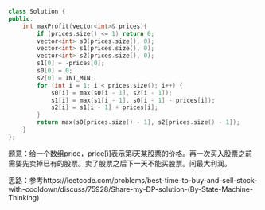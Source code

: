 ```CPP
class Solution {
public:
	int maxProfit(vector<int>& prices){
		if (prices.size() <= 1) return 0;
		vector<int> s0(prices.size(), 0);
		vector<int> s1(prices.size(), 0);
		vector<int> s2(prices.size(), 0);
		s1[0] = -prices[0];
		s0[0] = 0;
		s2[0] = INT_MIN;
		for (int i = 1; i < prices.size(); i++) {
			s0[i] = max(s0[i - 1], s2[i - 1]);
			s1[i] = max(s1[i - 1], s0[i - 1] - prices[i]);
			s2[i] = s1[i - 1] + prices[i];
		}
		return max(s0[prices.size() - 1], s2[prices.size() - 1]);
	}
};
```
题意：给一个数组price，price[i]表示第i天某股票的价格。再一次买入股票之前需要先卖掉已有的股票。卖了股票之后下一天不能买股票。问最大利润。

思路：参考https://leetcode.com/problems/best-time-to-buy-and-sell-stock-with-cooldown/discuss/75928/Share-my-DP-solution-(By-State-Machine-Thinking)


